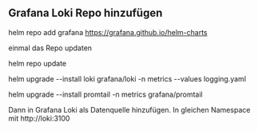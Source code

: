 ## Grafana Loki Repo hinzufügen

helm repo add grafana https://grafana.github.io/helm-charts

einmal das Repo updaten

helm repo update

helm upgrade --install loki grafana/loki -n metrics --values logging.yaml

helm upgrade --install promtail -n metrics grafana/promtail

Dann in Grafana Loki als Datenquelle hinzufügen. In gleichen Namespace mit http://loki:3100